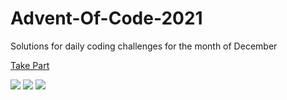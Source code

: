 # Advent-Of-Code-2021

Solutions for daily coding challenges for the month of December

[Take Part](https://adventofcode.com/2021)

![](https://img.shields.io/badge/day%20📅-16-blue)
![](https://img.shields.io/badge/stars%20⭐-31-yellow)
![](https://img.shields.io/badge/days%20completed-15-red)
